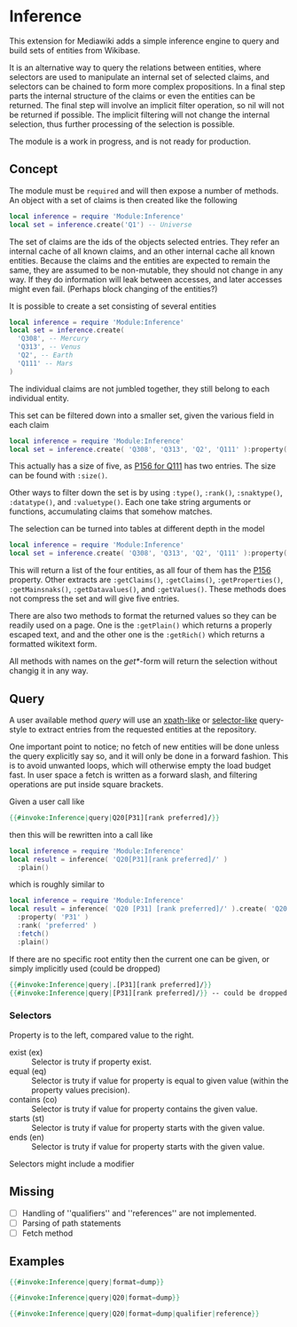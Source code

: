 # Inference

This extension for Mediawiki adds a simple inference engine to query and build sets of entities from Wikibase.

It is an alternative way to query the relations between entities, where selectors are used to manipulate an internal set of selected claims, and selectors can be chained to form more complex propositions. In a final step parts the internal structure of the claims or even the entities can be returned. The final step will involve an implicit filter operation, so nil will not be returned if possible. The implicit filtering will not change the internal selection, thus further processing of the selection is possible.

The module is a work in progress, and is not ready for production.

## Concept

The module must be `required` and will then expose a number of methods. An object with a set of claims is then created like the following

```lua
local inference = require 'Module:Inference'
local set = inference.create('Q1') -- Universe
```

The set of claims are the ids of the objects selected entries. They refer an internal cache of all known claims, and an other internal cache all known entities. Because the claims and the entities are expected to remain the same, they are assumed to be non-mutable, they should not change in any way. If they do information will leak between accesses, and later accesses might even fail. (Perhaps block changing of the entities?)

It is possible to create a set consisting of several entities

```lua
local inference = require 'Module:Inference'
local set = inference.create(
  'Q308', -- Mercury
  'Q313', -- Venus
  'Q2', -- Earth
  'Q111' -- Mars
)
```

The individual claims are not jumbled together, they still belong to each individual entity.

This set can be filtered down into a smaller set, given the various field in each claim

```lua
local inference = require 'Module:Inference'
local set = inference.create( 'Q308', 'Q313', 'Q2', 'Q111' ):property( 'P156' )
```

This actually has a size of five, as [P156 for Q111](https://www.wikidata.org/wiki/Q156#P156) has two entries. The size can be found with `:size()`.

Other ways to filter down the set is by using `:type()`, `:rank()`, `:snaktype()`, `:datatype()`, and `:valuetype()`. Each one take string arguments or functions, accumulating claims that somehow matches.

The selection can be turned into tables at different depth in the model

```lua
local inference = require 'Module:Inference'
local set = inference.create( 'Q308', 'Q313', 'Q2', 'Q111' ):property( 'P156' ):getEntities()
```

This will return a list of the four entities, as all four of them has the [P156](https://www.wikidata.org/wiki/Property:P156) property. Other extracts are `:getClaims()`, `:getClaims()`, `:getProperties()`, `:getMainsnaks()`, `:getDatavalues()`, and `:getValues()`. These methods does not compress the set and will give five entries.

There are also two methods to format the returned values so they can be readily used on a page. One is the `:getPlain()` which returns a properly escaped text, and and the other one is the `:getRich()` which returns a formatted wikitext form.

All methods with names on the _get*_-form will return the selection without changig it in any way.

## Query

A user available method _query_ will use an [xpath-like](https://en.wikipedia.org/wiki/XQuery#XPath) or [selector-like](https://en.wikipedia.org/wiki/Cascading_Style_Sheets#Selector) query-style to extract entries from the requested entities at the repository.

One important point to notice; no fetch of new entities will be done unless the query explicitly say so, and it will only be done in a forward fashion. This is to avoid unwanted loops, which will otherwise empty the load budget fast. In user space a fetch is written as a forward slash, and filtering operations are put inside square brackets.

Given a user call like

```mediawiki
{{#invoke:Inference|query|Q20[P31][rank preferred]/}}
```

then this will be rewritten into a call like

```lua
local inference = require 'Module:Inference'
local result = inference( 'Q20[P31][rank preferred]/' )
  :plain()
```

which is roughly similar to

```lua
local inference = require 'Module:Inference'
local result = inference( 'Q20 [P31] [rank preferred]/' ).create( 'Q20' )
  :property( 'P31' )
  :rank( 'preferred' )
  :fetch()
  :plain()
```

If there are no specific root entity then the current one can be given, or simply implicitly used (could be dropped)

```mediawiki
{{#invoke:Inference|query|.[P31][rank preferred]/}}
{{#invoke:Inference|query|[P31][rank preferred]/}} -- could be dropped
```

### Selectors

Property is to the left, compared value to the right.

<dl>
  <dt> exist (ex) </dt><dd> Selector is truty if property exist. </dd>
  <dt> equal (eq) </dt><dd> Selector is truty if value for property is equal to given value (within the property values precision). </dd>
  <dt> contains (co) </dt><dd> Selector is truty if value for property contains the given value. </dd>
  <dt> starts (st) </dt><dd> Selector is truty if value for property starts with the given value. </dd>
  <dt> ends (en) </dt><dd> Selector is truty if value for property starts with the given value. </dd>
</dl>

Selectors might include a modifier

## Missing

- [ ] Handling of ''qualifiers'' and ''references'' are not implemented.
- [ ] Parsing of path statements
- [ ] Fetch method

## Examples

```mediawiki
{{#invoke:Inference|query|format=dump}}
```

```mediawiki
{{#invoke:Inference|query|Q20|format=dump}}
```

```mediawiki
{{#invoke:Inference|query|Q20|format=dump|qualifier|reference}}
```
